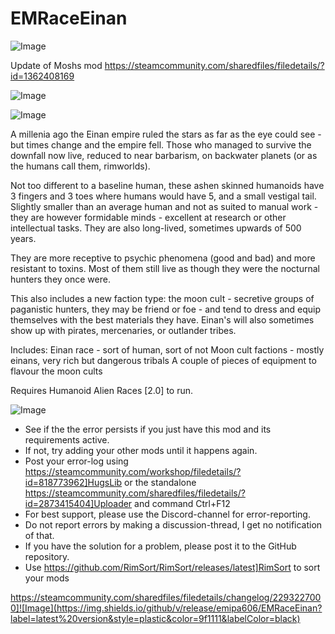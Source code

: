 # EMRaceEinan

![Image](https://i.imgur.com/buuPQel.png)

Update of Moshs mod
https://steamcommunity.com/sharedfiles/filedetails/?id=1362408169

![Image](https://i.imgur.com/KFjAmff.png)

	
![Image](https://i.imgur.com/Z4GOv8H.png)

A millenia ago the Einan empire ruled the stars as far as the eye could see - but times change and the empire fell. Those who managed to survive the downfall now live, reduced to near barbarism, on backwater planets (or as the humans call them, rimworlds).

Not too different to a baseline human, these ashen skinned humanoids have 3 fingers and 3 toes where humans would have 5, and a small vestigal tail. Slightly smaller than an average human and not as suited to manual work - they are however formidable minds - excellent at research or other intellectual tasks. They are also long-lived, sometimes upwards of 500 years.

They are more receptive to psychic phenomena (good and bad) and more resistant to toxins. Most of them still live as though they were the nocturnal hunters they once were.


This also includes a new faction type: the moon cult - secretive groups of paganistic hunters, they may be friend or foe - and tend to dress and equip themselves with the best materials they have. 
Einan&apos;s will also sometimes show up with pirates, mercenaries, or outlander tribes.

Includes:
Einan race - sort of human, sort of not
Moon cult factions - mostly einans, very rich but dangerous tribals
A couple of pieces of equipment to flavour the moon cults

Requires Humanoid Alien Races [2.0] to run.

![Image](https://i.imgur.com/PwoNOj4.png)



-  See if the the error persists if you just have this mod and its requirements active.
-  If not, try adding your other mods until it happens again.
-  Post your error-log using https://steamcommunity.com/workshop/filedetails/?id=818773962]HugsLib or the standalone https://steamcommunity.com/sharedfiles/filedetails/?id=2873415404]Uploader and command Ctrl+F12
-  For best support, please use the Discord-channel for error-reporting.
-  Do not report errors by making a discussion-thread, I get no notification of that.
-  If you have the solution for a problem, please post it to the GitHub repository.
-  Use https://github.com/RimSort/RimSort/releases/latest]RimSort to sort your mods



https://steamcommunity.com/sharedfiles/filedetails/changelog/2293227000]![Image](https://img.shields.io/github/v/release/emipa606/EMRaceEinan?label=latest%20version&style=plastic&color=9f1111&labelColor=black)

